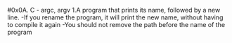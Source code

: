 #0x0A. C - argc, argv
1.A program that prints its name, followed by a new line.
-If you rename the program, it will print the new name, without having to compile it again
-You should not remove the path before the name of the program
